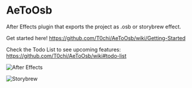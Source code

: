 # AeToOsb
After Effects plugin that exports the project as .osb or storybrew effect.

Get started here! https://github.com/T0chi/AeToOsb/wiki/Getting-Started

Check the Todo List to see upcoming features: https://github.com/T0chi/AeToOsb/wiki#todo-list

![After Effects](https://i.imgur.com/hv3egej.png)

![Storybrew](https://i.imgur.com/QlUpiLx.jpeg)
